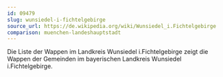 ```yaml
---
id: 09479
slug: wunsiedel-i-fichtelgebirge
source_url: https://de.wikipedia.org/wiki/Wunsiedel_i.Fichtelgebirge
comparison: muenchen-landeshauptstadt
---
```


Die Liste der Wappen im Landkreis Wunsiedel i.Fichtelgebirge zeigt die Wappen der Gemeinden im bayerischen Landkreis Wunsiedel i.Fichtelgebirge.
